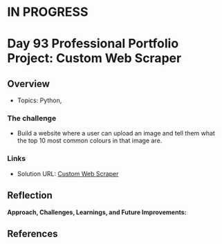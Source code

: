 # IN PROGRESS
# Day 93 Professional Portfolio Project: Custom Web Scraper


## Overview

- Topics: Python, 

### The challenge

- Build a website where a user can upload an image and tell them what the top 10 most common colours in that image are.
 
### Links

- Solution URL: [Custom Web Scraper](https://github.com/Mikerniker/100_Days_of_Python/tree/main/Day93)

## Reflection
**Approach, Challenges, Learnings, and Future Improvements:** 

## References
